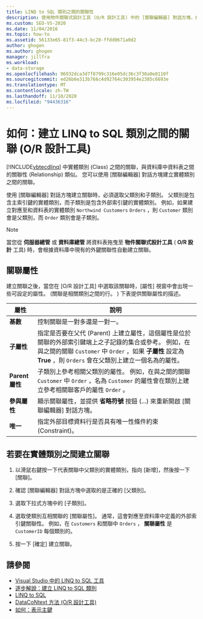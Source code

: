 ```yaml
---
title: LINQ to SQL 類別之間的關聯性
description: 使用物件關聯式設計工具 (O/R 設計工具) 中的 [關聯編輯器] 對話方塊，在 LINQ to SQL 實體類別之間建立關聯。
ms.custom: SEO-VS-2020
ms.date: 11/04/2016
ms.topic: how-to
ms.assetid: 56133e65-81f3-44c3-bc28-ffdd0671a0d2
author: ghogen
ms.author: ghogen
manager: jillfra
ms.workload:
- data-storage
ms.openlocfilehash: 96932dca3d7f8799c316e05dc36c3f38a0e8110f
ms.sourcegitcommit: ed26b6e313b766c4d92764c303954e2385c6693e
ms.translationtype: MT
ms.contentlocale: zh-TW
ms.lasthandoff: 11/10/2020
ms.locfileid: "94436316"
---
```

# <a name="how-to-create-an-association-between-linq-to-sql-classes-or-designer"></a>如何：建立 LINQ to SQL 類別之間的關聯 (O/R 設計工具) 
[!INCLUDE[vbtecdlinq](../data-tools/includes/vbtecdlinq_md.md)] 中實體類別 (Class) 之間的關聯，與資料庫中資料表之間的關聯性 (Relationship) 類似。 您可以使用 [關聯編輯器] 對話方塊建立實體類別之間的關聯。

使用 [關聯編輯器] 對話方塊建立關聯時，必須選取父類別和子類別。 父類別是包含主索引鍵的實體類別，而子類別是包含外部索引鍵的實體類別。 例如，如果建立對應至和資料表的實體類別 `Northwind Customers` `Orders` ，則 `Customer` 類別會是父類別，而 `Order` 類別會是子類別。

> [!NOTE]
> 當您從 **伺服器總管** 或 **資料庫總管** 將資料表拖曳至 **物件關聯式設計工具** ( **O/R 設計** 工具) 時，會根據資料庫中現有的外鍵關聯性自動建立關聯。

## <a name="association-properties"></a>關聯屬性
建立關聯之後，當您在 [O/R 設計工具] 中選取該關聯時，[屬性] 視窗中會出現一些可設定的屬性。  (關聯是相關類別之間的行。 ) 下表提供關聯屬性的描述。

|屬性|說明|
|--------------|-----------------|
|**基數**|控制關聯是一對多還是一對一。|
|**子屬性**|指定是否要在父代 (Parent) 上建立屬性，這個屬性是位於關聯的外部索引鍵端上之子記錄的集合或參考。 例如，在與之間的關聯 `Customer` 中 `Order` ，如果 **子屬性** 設定為 **True** ，則 `Orders` 會在父類別上建立一個名為的屬性。|
|**Parent 屬性**|子類別上參考相關父類別的屬性。 例如，在與之間的關聯 `Customer` 中 `Order` ，名為 `Customer` 的屬性會在類別上建立參考相關聯客戶的屬性 `Order` 。|
|**參與屬性**|顯示關聯屬性，並提供 **省略符號** 按鈕 (...) 來重新開啟 [關聯編輯器] 對話方塊。|
|**唯一**|指定外部目標資料行是否具有唯一性條件約束 (Constraint)。|

## <a name="to-create-an-association-between-entity-classes"></a>若要在實體類別之間建立關聯

1. 以滑鼠右鍵按一下代表關聯中父類別的實體類別，指向 [新增]，然後按一下 [關聯]。

2. 確認 [關聯編輯器] 對話方塊中選取的是正確的 [父類別]。

3. 選取下拉式方塊中的 [子類別]。

4. 選取使類別互相關聯的 [關聯屬性]。 通常，這會對應至資料庫中定義的外部索引鍵關聯性。 例如，在 `Customers` 和關聯中 `Orders` ， **關聯屬性** 是 `CustomerID` 每個類別的。

5. 按一下 [確定] 建立關聯。

## <a name="see-also"></a>請參閱

- [Visual Studio 中的 LINQ to SQL 工具](../data-tools/linq-to-sql-tools-in-visual-studio2.md)
- [逐步解說：建立 LINQ to SQL 類別](how-to-create-linq-to-sql-classes-mapped-to-tables-and-views-o-r-designer.md)
- [LINQ to SQL](/dotnet/framework/data/adonet/sql/linq/index)
- [DataCoNtext 方法 (O/R 設計工具) ](../data-tools/datacontext-methods-o-r-designer.md)
- [如何：表示主鍵](/dotnet/framework/data/adonet/sql/linq/how-to-represent-primary-keys)
